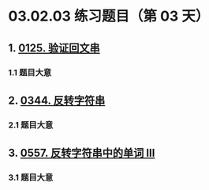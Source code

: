 # 03.02.03 练习题目（第 03 天）

## 1. [0125. 验证回文串](https://leetcode.cn/problems/valid-palindrome/)

### 1.1 题目大意



## 2. [0344. 反转字符串](https://leetcode.cn/problems/reverse-string/)

### 2.1 题目大意



## 3. [0557. 反转字符串中的单词 III](https://leetcode.cn/problems/reverse-words-in-a-string-iii/)

### 3.1 题目大意


